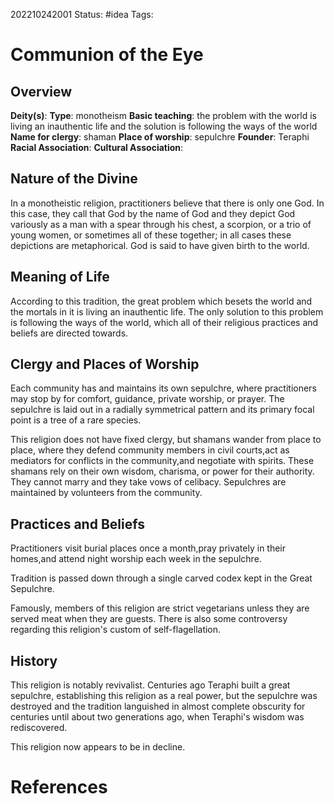 202210242001
Status: #idea
Tags: 

# Communion of the Eye

## Overview
**Deity(s)**:
**Type**: monotheism
**Basic teaching**: the problem with the world is living an inauthentic life and the solution is following the ways of the world
**Name for clergy**: shaman
**Place of worship**: sepulchre
**Founder**: Teraphi
**Racial Association**:
**Cultural Association**:

## Nature of the Divine  
In a monotheistic religion, practitioners believe that there is only one God. In this case, they call that God by the name of God and they depict God variously as a man with a spear through his chest, a scorpion, or a trio of young women, or sometimes all of these together; in all cases these depictions are metaphorical. God is said to have given birth to the world.

## Meaning of Life  
According to this tradition, the great problem which besets the world and the mortals in it is living an inauthentic life. The only solution to this problem is following the ways of the world, which all of their religious practices and beliefs are directed towards.

## Clergy and Places of Worship  
Each community has and maintains its own sepulchre, where practitioners may stop by for comfort, guidance, private worship, or prayer. The sepulchre is laid out in a radially symmetrical pattern and its primary focal point is a tree of a rare species.

This religion does not have fixed clergy, but shamans wander from place to place, where they defend community members in civil courts,act as mediators for conflicts in the community,and negotiate with spirits. These shamans rely on their own wisdom, charisma, or power for their authority. They cannot marry and they take vows of celibacy. Sepulchres are maintained by volunteers from the community.

## Practices and Beliefs  
Practitioners visit burial places once a month,pray privately in their homes,and attend night worship each week in the sepulchre.

Tradition is passed down through a single carved codex kept in the Great Sepulchre.

Famously, members of this religion are strict vegetarians unless they are served meat when they are guests. There is also some controversy regarding this religion's custom of self-flagellation.

## History
This religion is notably revivalist. Centuries ago Teraphi built a great sepulchre, establishing this religion as a real power, but the sepulchre was destroyed and the tradition languished in almost complete obscurity for centuries until about two generations ago, when Teraphi's wisdom was rediscovered.

This religion now appears to be in decline.
# References
